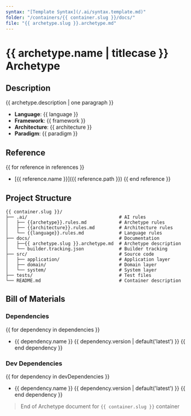 ```yaml
---
syntax: "[Template Syntax](/.ai/syntax.template.md)"
folder: "/containers/{{ container.slug }}/docs/"
file: "{{ archetype.slug }}.archetype.md"
---
```


# {{ archetype.name | titlecase }} Archetype

## Description

<!--
Brief description of the archetype's purpose and key characteristics
-->

{{ archetype.description | one paragraph }}

- **Language**: {{ language }}
- **Framework**: {{ framework }}
- **Architecture**: {{ architecture }}
- **Paradigm**: {{ paradigm }}

## Reference

<!--
List of relevant reference project documents (briefing, systems architecture)
-->

{{ for reference in references }}
- [{{ reference.name }}]({{ reference.path }})
{{ end reference }}

## Project Structure

<!--
Write the Visual representation of the container structure
The src folder is an example of a layered architecture (use the archetype rules)
-->

```
{{ container.slug }}/
├── .ai/                                  # AI rules
│   ├── {{archetype}}.rules.md            # Archetype rules
│   ├── {{architecture}}.rules.md         # Architecture rules
│   └── {{language}}.rules.md             # Language rules
├── docs/                                 # Documentation
│   ├──{{ archetype.slug }}.archetype.md  # Archetype description
│   └── builder.tracking.json             # Builder tracking
├── src/                                  # Source code
│   ├── application/                      # Application layer
│   ├── domain/                           # Domain layer
│   └── system/                           # System layer
├── tests/                                # Test files
└── README.md                             # Container description
```

<!--
Go ahead and create all of these folders
-->

<!-- 
Files

- The [README.md]({{containerFolder}}/README.md)
  - Container description
  - Installation and usage instructions
  - Links to documentation and reference projects

- The [.ai]({{containerFolder}}/.ai) folder
  - Copy relevant files from [AI rules folder](/.ai/rules/)

- The [Builder Tracking file]({{containerFolder}}/docs/builder.tracking.json) file
  - Based on the [Builder Tracking schema](/.ai/builder/builder.tracking.schema.json)
  - Filled with container slug and features array (only with slugs and status as defined)

- The **Archetype** markdown file
  - This file file you are editing
-->

## Bill of Materials

<!--
List of dependencies based on the archetype rules
Include only the dependencies that are required 
-->

### Dependencies

{{ for dependency in dependencies }}
- {{ dependency.name }} {{ dependency.version | default('latest') }}
{{ end dependency }}

### Dev Dependencies

{{ for dependency in devDependencies }}
- {{ dependency.name }} {{ dependency.version | default('latest') }}
{{ end dependency }}

> End of Archetype document for `{{ container.slug }}` container 